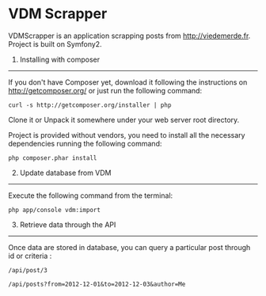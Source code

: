 VDM Scrapper
========================

VDMScrapper is an application scrapping posts from http://viedemerde.fr.
Project is built on Symfony2.

1) Installing with composer
----------------------------------

If you don't have Composer yet, download it following the instructions on
http://getcomposer.org/ or just run the following command:

    curl -s http://getcomposer.org/installer | php

Clone it or Unpack it somewhere under your web server root directory.

Project is provided without vendors, you  need to install all the necessary dependencies running the following command:

    php composer.phar install

2) Update database from VDM
-------------------------------------

Execute the following command from the terminal:

    php app/console vdm:import


3) Retrieve data through the API
--------------------------------

Once data are stored in database, you can query a particular post through id or criteria :

	/api/post/3
	
	/api/posts?from=2012-12-01&to=2012-12-03&author=Me



